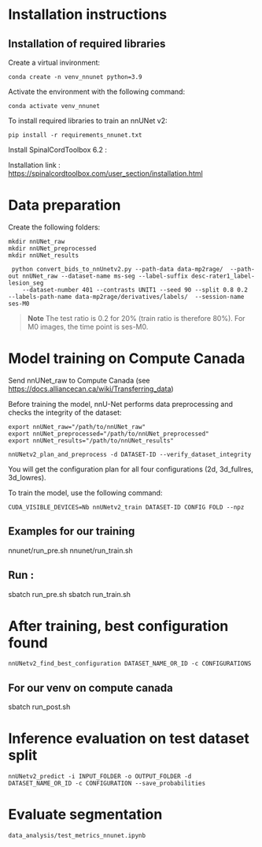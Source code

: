 # Installation instructions

## Installation of required libraries

Create a virtual invironment: 
~~~
conda create -n venv_nnunet python=3.9
~~~

Activate the environment with the following command:
~~~
conda activate venv_nnunet
~~~

To install required libraries to train an nnUNet v2:

```
pip install -r requirements_nnunet.txt
```

Install SpinalCordToolbox 6.2 :

Installation link : https://spinalcordtoolbox.com/user_section/installation.html


# Data preparation

Create the following folders:

~~~
mkdir nnUNet_raw
mkdir nnUNet_preprocessed
mkdir nnUNet_results
~~~

~~~
 python convert_bids_to_nnUnetv2.py --path-data data-mp2rage/  --path-out nnUNet_raw --dataset-name ms-seg --label-suffix desc-rater1_label-lesion_seg 
    --dataset-number 401 --contrasts UNIT1 --seed 90 --split 0.8 0.2  --labels-path-name data-mp2rage/derivatives/labels/  --session-name ses-M0
~~~

> **Note**
> The test ratio is 0.2 for 20% (train ratio is therefore 80%). For M0 images, the time point is ses-M0.


# Model training on Compute Canada

Send nnUNet_raw to Compute Canada (see https://docs.alliancecan.ca/wiki/Transferring_data)

Before training the model, nnU-Net performs data preprocessing and checks the integrity of the dataset:

~~~
export nnUNet_raw="/path/to/nnUNet_raw"
export nnUNet_preprocessed="/path/to/nnUNet_preprocessed"
export nnUNet_results="/path/to/nnUNet_results"

nnUNetv2_plan_and_preprocess -d DATASET-ID --verify_dataset_integrity
~~~

You will get the configuration plan for all four configurations (2d, 3d_fullres, 3d_lowres).

To train the model, use the following command:

~~~
CUDA_VISIBLE_DEVICES=Nb nnUNetv2_train DATASET-ID CONFIG FOLD --npz
~~~

## Examples for our training

nnunet/run_pre.sh
nnunet/run_train.sh

## Run :
sbatch run_pre.sh
sbatch run_train.sh

# After training, best configuration found

~~~
nnUNetv2_find_best_configuration DATASET_NAME_OR_ID -c CONFIGURATIONS 
~~~

## For our venv on compute canada
sbatch run_post.sh

# Inference evaluation on test dataset split 

~~~
nnUNetv2_predict -i INPUT_FOLDER -o OUTPUT_FOLDER -d DATASET_NAME_OR_ID -c CONFIGURATION --save_probabilities
~~~

# Evaluate segmentation
`data_analysis/test_metrics_nnunet.ipynb`